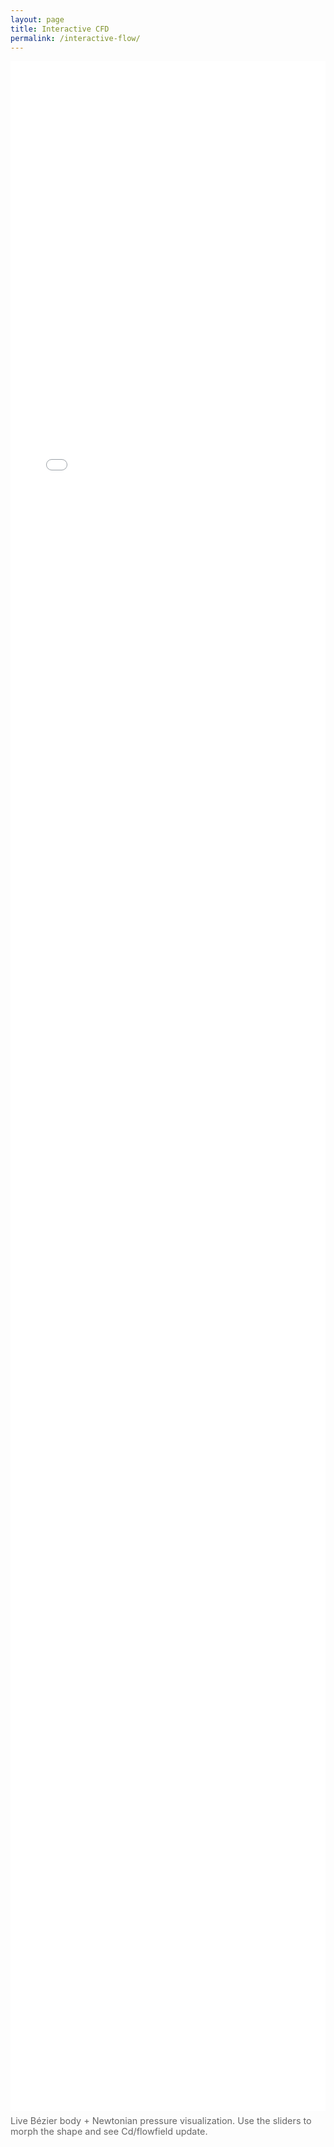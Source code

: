 ```yaml
---
layout: page
title: Interactive CFD
permalink: /interactive-flow/
---
```


<figure style="margin:0">
  <iframe
    src="{{ '/assets/flow/flow.html?v=' | append: site.time | date: '%s' | relative_url }}"
    style="width:100%; height:82vh; border:0;"
    loading="eager"
    allowfullscreen
  ></iframe>
  <figcaption style="font-size:0.9rem; color:#666; margin-top:0.4rem;">
    Live Bézier body + Newtonian pressure visualization. Use the sliders to morph the shape and see Cd/flowfield update.
  </figcaption>
</figure>
